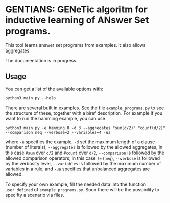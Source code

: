 # GENTIANS: GENeTic algoritm for inductive learning of ANswer Set programs.

This tool learns answer set programs from examples.
It also allows aggregates.


The documentation is in progress.

## Usage

You can get a list of the available options with:
```
python3 main.py --help
```

There are several built in examples.
See the file `example_programs.py` to see the structure of these, together with a biref description.
For example if you want to run the hamming example, you can use
```
python3 main.py -e hamming_0 -d 3 --aggregates "sum(d/2)" "count(d/2)" --comparison neq --verbose=2 --variables=4 -ua
```
where `-e` specifies the example, `-d` set the maximum length of a clause (number of literals), `--aggregates` is followed by the allowed aggregates, in this case `#sum` over `d/2` and `#count` over `d/2`, `--comparison` is followed by the allowed comparison operators, in this case `!=` (`neq`), `--verbose` is followed by the verbosity level, `--variables` is followed by the maximum number of variables in a rule, and `-ua` specifies that unbalanced aggregates are allowed.

To specify your own example, fill the needed data into the function `user_defined` of `example_programs.py`.
Soon there will be the possibility to specifty a scenario via files.